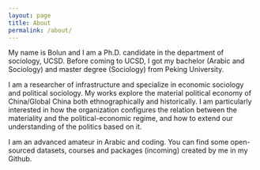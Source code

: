 ```yaml
---
layout: page
title: About
permalink: /about/
---
```


My name is Bolun and I am a Ph.D. candidate in the department of sociology, UCSD. Before coming to UCSD, I got my bachelor (Arabic and Sociology) and master degree (Sociology) from Peking University.

I am a researcher of infrastructure and specialize in economic sociology and political sociology. My works explore the material political economy of China/Global China both ethnographically and historically. I am particularly interested in how the organization configures the relation between the materiality and the political-economic regime, and how to extend our understanding of the politics based on it. 

I am an advanced amateur in Arabic and coding. You can find some open-sourced datasets, courses and packages (incoming) created by me in my Github.